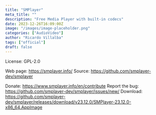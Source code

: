 ```yaml
---
title: "SMPlayer"
meta_title: ""
description: "Free Media Player with built-in codecs"
date: 2023-12-26T16:09:00Z
image: "/images/image-placeholder.png"
categories: ["AudioVideo"]
author: "Ricardo Villalba"
tags: ["official"]
draft: false
---
```


License:  GPL-2.0

Web page: https://smplayer.info/
Source: https://github.com/smplayer-dev/smplayer

Donate: https://www.smplayer.info/en/contribute
Report the bug: https://github.com/smplayer-dev/smplayer/issues/new/
Download: https://github.com/smplayer-dev/smplayer/releases/download/v23.12.0/SMPlayer-23.12.0-x86_64.AppImage

